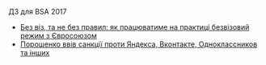 ДЗ для BSA 2017 

- [Без віз, та не без правил: як працюватиме на практиці безвізовий режим з Євросоюзом](eu_visa_canceled.md)
- [Порошенко ввів санкції проти Яндекса, Вконтакте, Одноклассников та інших](sanctions_against_russia.md)